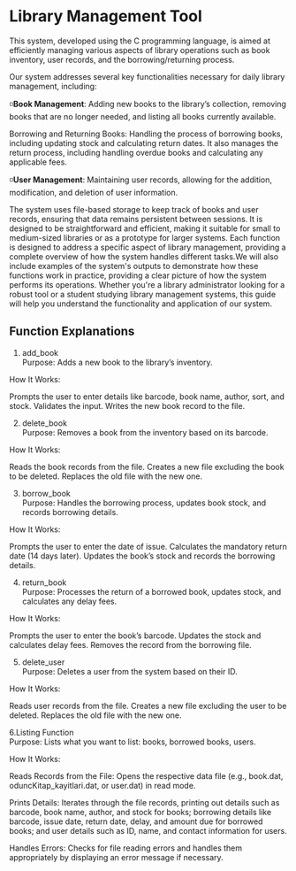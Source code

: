 # Library Management Tool

This system, developed using the C programming language, is aimed at efficiently managing various aspects of library operations such as book inventory, user records, and the borrowing/returning process.

Our system addresses several key functionalities necessary for daily library management, including:

◽**Book Management**: Adding new books to the library’s collection, removing books that are no longer needed, and listing all books currently available.

Borrowing and Returning Books: Handling the process of borrowing books, including updating stock and calculating return dates. It also manages the return process, including handling overdue books and calculating any applicable fees.

◽**User Management**: Maintaining user records, allowing for the addition, modification, and deletion of user information.

The system uses file-based storage to keep track of books and user records, ensuring that data remains persistent between sessions. It is designed to be straightforward and efficient, making it suitable for small to medium-sized libraries or as a prototype for larger systems. Each function is designed to address a specific aspect of library management, providing a complete overview of how the system handles different tasks.We will also include examples of the system's outputs to demonstrate how these functions work in practice, providing a clear picture of how the system performs its operations. Whether you're a library administrator looking for a robust tool or a student studying library management systems, this guide will help you understand the functionality and application of our system.

## Function Explanations ##

1. add_book <br>
  Purpose: Adds a new book to the library’s inventory.

How It Works:

Prompts the user to enter details like barcode, book name, author, sort, and stock.
Validates the input.
Writes the new book record to the file.

2. delete_book <br>
Purpose: Removes a book from the inventory based on its barcode.

How It Works:

Reads the book records from the file.
Creates a new file excluding the book to be deleted.
Replaces the old file with the new one.

3. borrow_book <br>
Purpose: Handles the borrowing process, updates book stock, and records borrowing details.

How It Works:

Prompts the user to enter the date of issue.
Calculates the mandatory return date (14 days later).
Updates the book’s stock and records the borrowing details.

4. return_book <br>
Purpose: Processes the return of a borrowed book, updates stock, and calculates any delay fees.

How It Works:

Prompts the user to enter the book’s barcode.
Updates the stock and calculates delay fees.
Removes the record from the borrowing file.

5. delete_user <br>
Purpose: Deletes a user from the system based on their ID.

How It Works:

Reads user records from the file.
Creates a new file excluding the user to be deleted.
Replaces the old file with the new one.

6.Listing Function <br>
Purpose: Lists what you want to list: books, borrowed books, users.

How It Works:

Reads Records from the File: Opens the respective data file (e.g., book.dat, oduncKitap_kayitlari.dat, or user.dat) in read mode.

Prints Details: Iterates through the file records, printing out details such as barcode, book name, author, and stock for books; borrowing details like barcode, issue date, return date, delay, and amount due for borrowed books; and user details such as ID, name, and contact information for users.

Handles Errors: Checks for file reading errors and handles them appropriately by displaying an error message if necessary.
